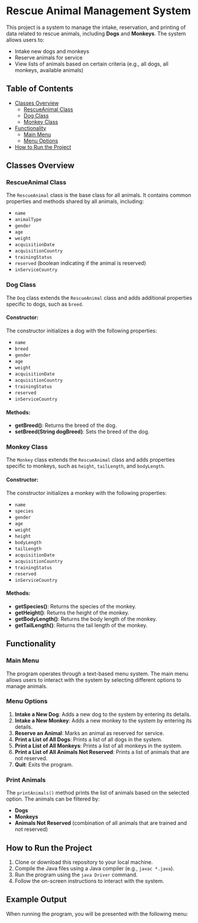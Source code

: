 # Rescue Animal Management System

This project is a system to manage the intake, reservation, and printing of data related to rescue animals, including **Dogs** and **Monkeys**. The system allows users to:

- Intake new dogs and monkeys
- Reserve animals for service
- View lists of animals based on certain criteria (e.g., all dogs, all monkeys, available animals)

## Table of Contents
- [Classes Overview](#classes-overview)
  - [RescueAnimal Class](#rescueanimal-class)
  - [Dog Class](#dog-class)
  - [Monkey Class](#monkey-class)
- [Functionality](#functionality)
  - [Main Menu](#main-menu)
  - [Menu Options](#menu-options)
- [How to Run the Project](#how-to-run-the-project)

## Classes Overview

### RescueAnimal Class

The `RescueAnimal` class is the base class for all animals. It contains common properties and methods shared by all animals, including:

- `name`
- `animalType`
- `gender`
- `age`
- `weight`
- `acquisitionDate`
- `acquisitionCountry`
- `trainingStatus`
- `reserved` (boolean indicating if the animal is reserved)
- `inServiceCountry`

### Dog Class

The `Dog` class extends the `RescueAnimal` class and adds additional properties specific to dogs, such as `breed`. 

#### Constructor:
The constructor initializes a dog with the following properties:
- `name`
- `breed`
- `gender`
- `age`
- `weight`
- `acquisitionDate`
- `acquisitionCountry`
- `trainingStatus`
- `reserved`
- `inServiceCountry`

#### Methods:
- **getBreed()**: Returns the breed of the dog.
- **setBreed(String dogBreed)**: Sets the breed of the dog.

### Monkey Class

The `Monkey` class extends the `RescueAnimal` class and adds properties specific to monkeys, such as `height`, `tailLength`, and `bodyLength`.

#### Constructor:
The constructor initializes a monkey with the following properties:
- `name`
- `species`
- `gender`
- `age`
- `weight`
- `height`
- `bodyLength`
- `tailLength`
- `acquisitionDate`
- `acquisitionCountry`
- `trainingStatus`
- `reserved`
- `inServiceCountry`

#### Methods:
- **getSpecies()**: Returns the species of the monkey.
- **getHeight()**: Returns the height of the monkey.
- **getBodyLength()**: Returns the body length of the monkey.
- **getTailLength()**: Returns the tail length of the monkey.

## Functionality

### Main Menu

The program operates through a text-based menu system. The main menu allows users to interact with the system by selecting different options to manage animals.

### Menu Options

1. **Intake a New Dog**: Adds a new dog to the system by entering its details.
2. **Intake a New Monkey**: Adds a new monkey to the system by entering its details.
3. **Reserve an Animal**: Marks an animal as reserved for service.
4. **Print a List of All Dogs**: Prints a list of all dogs in the system.
5. **Print a List of All Monkeys**: Prints a list of all monkeys in the system.
6. **Print a List of All Animals Not Reserved**: Prints a list of animals that are not reserved.
7. **Quit**: Exits the program.

### Print Animals

The `printAnimals()` method prints the list of animals based on the selected option. The animals can be filtered by:
- **Dogs**
- **Monkeys**
- **Animals Not Reserved** (combination of all animals that are trained and not reserved)

## How to Run the Project

1. Clone or download this repository to your local machine.
2. Compile the Java files using a Java compiler (e.g., `javac *.java`).
3. Run the program using the `java Driver` command.
4. Follow the on-screen instructions to interact with the system.

## Example Output

When running the program, you will be presented with the following menu:

